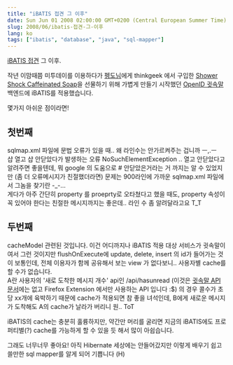 ```yaml
---
title: "iBATIS 접견 그 이후"
date: Sun Jun 01 2008 02:00:00 GMT+0200 (Central European Summer Time)
slug: 2008/06/ibatis-접견-그-이후
lang: ko
tags: ["ibatis", "database", "java", "sql-mapper"]
---
```


[iBATIS 접견](/2008/06/ibatis-접견) 그 이후.

작년 이맘때쯤 미투데이를 이용하다가 [펭도님](http://p-paradigm.com/plog/)에게 thinkgeek 에서 구입한 [Shower Shock Caffeinated Soap](http://www.thinkgeek.com/caffeine/accessories/5a65/)을 선물하기 위해 가볍게 만들기 시작했던 [OpenID 귓속말](http://whisper.playmaru.net/) 백엔드에 iBATIS를 적용했습니다.

몇가지 아쉬운 점이라면!

## 첫번째
sqlmap.xml 파일에 문법 오류가 있을 때.. 왜 라인수는 안가르켜주는 겁니까 ㅡ,.ㅡ  
샵 열고 샵 안닫았다가 발생하는 오류 NoSuchElementException .. 열고 안닫았다고 알려주면 좋을텐데, 뭐 google 의 도움으로 # 안닫았은거라는 거 까지는 알 수 있었지만 (좀 더 오류메시지가 친절했더라면) 문제는 900라인에 가까운 sqlmap.xml 파일에서 그놈을 찾기란 -_-...  
게다가 아주 간단히 property 를 proeprty로 오타쳤다고 했을 때도, property 속성이 꼭 있어야 한다는 친절한 메시지까지는 좋은데.. 라인 수 좀 알려달라고요 T_T  

## 두번째
cacheModel 관련된 것입니다. 이건 어디까지나 iBATIS 적용 대상 서비스가 귓속말이여서 그런 것이지만 flushOnExecute에 update, delete, insert 의 id가 들어가는 것이 보통인데, 전체 이용자가 함께 공유해서 보는 view 가 없다보니.. 사용자별 cache를 할 수가 없습니다.  
A란 사용자의 '새로 도착한 메시지 개수' api인 /api/hasunread (이것은 [귓속말 API 문서](http://dev.springnote.com/pages/1094582)에는 없고 Firefox Extension 에서만 사용하는 API 입니다 :$) 의 경우 콜수가 초당 xx개에 육박하기 때문에 cache가 적용되면 참 좋을 녀석인데, B에게 새로운 메시지가 도착해도 A의 cache가 날라가 버리니 원.. ToT  

iBATIS의 cache는 충분히 훌륭하지만, 약간만 머리를 굴리면 지금의 iBATIS에도 프로퍼티별(?) cache를 가능하게 할 수 있을 듯 해서 많이 아쉽습니다.

그래도 너무너무 좋아요! 아직 Hibernate 세상에는 안들어갔지만 이렇게 배우기 쉽고 쓸만한 sql mapper를 알게 되어 기쁩니다 (H)
